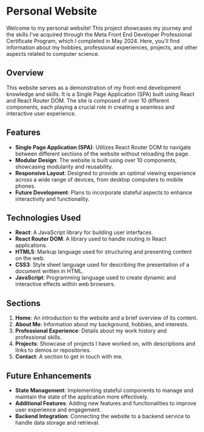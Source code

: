 # Personal Website

Welcome to my personal website! This project showcases my journey and the skills I've acquired through the Meta Front End Developer Professional Certificate Program, which I completed in May 2024. Here, you'll find information about my hobbies, professional experiences, projects, and other aspects related to computer science.

## Overview

This website serves as a demonstration of my front-end development knowledge and skills. It is a Single Page Application (SPA) built using React and React Router DOM. The site is composed of over 10 different components, each playing a crucial role in creating a seamless and interactive user experience.

## Features

- **Single Page Application (SPA)**: Utilizes React Router DOM to navigate between different sections of the website without reloading the page.
- **Modular Design**: The website is built using over 10 components, showcasing modularity and reusability.
- **Responsive Layout**: Designed to provide an optimal viewing experience across a wide range of devices, from desktop computers to mobile phones.
- **Future Development**: Plans to incorporate stateful aspects to enhance interactivity and functionality.

## Technologies Used

- **React**: A JavaScript library for building user interfaces.
- **React Router DOM**: A library used to handle routing in React applications.
- **HTML5**: Markup language used for structuring and presenting content on the web.
- **CSS3**: Style sheet language used for describing the presentation of a document written in HTML.
- **JavaScript**: Programming language used to create dynamic and interactive effects within web browsers.

## Sections

1. **Home**: An introduction to the website and a brief overview of its content.
2. **About Me**: Information about my background, hobbies, and interests.
3. **Professional Experience**: Details about my work history and professional skills.
4. **Projects**: Showcase of projects I have worked on, with descriptions and links to demos or repositories.
5. **Contact**: A section to get in touch with me.

## Future Enhancements

- **State Management**: Implementing stateful components to manage and maintain the state of the application more effectively.
- **Additional Features**: Adding new features and functionalities to improve user experience and engagement.
- **Backend Integration**: Connecting the website to a backend service to handle data storage and retrieval.
